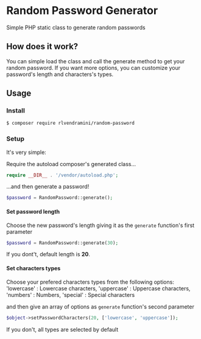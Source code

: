 # Random Password Generator

Simple PHP static class to generate random passwords


## How does it work?

You can simple load the class and call the generate method to get your random password.
If you want more options, you can customize your password's length and characters's types.

## Usage

### Install

```bash
$ composer require rlvendramini/random-password
```

### Setup

It's very simple:

Require the autoload composer's generated class...

```php
require __DIR__ . '/vendor/autoload.php';
```

...and then generate a password!

```php
$password = RandomPassword::generate();
```

#### Set password length
Choose the new password's length giving it as the `generate` function's first parameter
```php
$password = RandomPassword::generate(30);
```
If you dont't, default length is **20**.

#### Set characters types
Choose your prefered characters types from the following options:
'lowercase' : Lowercase characters,
'uppercase' : Uppercase characters,
'numbers' : Numbers,
'special' : Special characters

and then give an array of options as `generate` function's second parameter

```php
$object->setPasswordCharacters(20, ['lowercase', 'uppercase']);
```

If you don't, all types are selected by default
